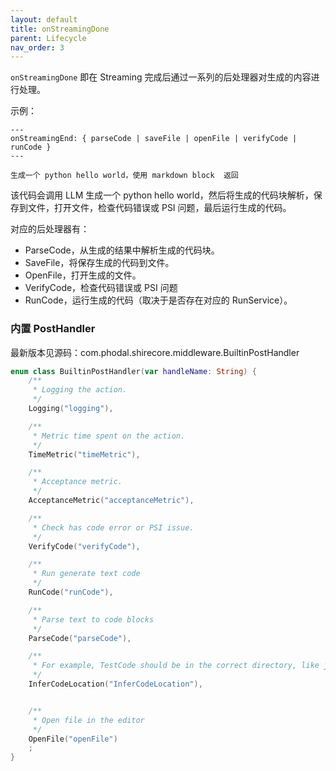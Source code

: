 ```yaml
---
layout: default
title: onStreamingDone
parent: Lifecycle
nav_order: 3
---
```


`onStreamingDone` 即在 Streaming 完成后通过一系列的后处理器对生成的内容进行处理。

示例：

```shire
---
onStreamingEnd: { parseCode | saveFile | openFile | verifyCode | runCode }
---

生成一个 python hello world，使用 markdown block  返回
```

该代码会调用 LLM 生成一个 python hello world，然后将生成的代码块解析，保存到文件，打开文件，检查代码错误或 PSI 问题，最后运行生成的代码。

对应的后处理器有：

- ParseCode，从生成的结果中解析生成的代码块。
- SaveFile，将保存生成的代码到文件。
- OpenFile，打开生成的文件。
- VerifyCode，检查代码错误或 PSI 问题
- RunCode，运行生成的代码（取决于是否存在对应的 RunService）。


### 内置 PostHandler

最新版本见源码：com.phodal.shirecore.middleware.BuiltinPostHandler

```kotlin
enum class BuiltinPostHandler(var handleName: String) {
    /**
     * Logging the action.
     */
    Logging("logging"),

    /**
     * Metric time spent on the action.
     */
    TimeMetric("timeMetric"),

    /**
     * Acceptance metric.
     */
    AcceptanceMetric("acceptanceMetric"),

    /**
     * Check has code error or PSI issue.
     */
    VerifyCode("verifyCode"),

    /**
     * Run generate text code
     */
    RunCode("runCode"),

    /**
     * Parse text to code blocks
     */
    ParseCode("parseCode"),

    /**
     * For example, TestCode should be in the correct directory, like java test should be in test directory.
     */
    InferCodeLocation("InferCodeLocation"),


    /**
     * Open file in the editor
     */
    OpenFile("openFile")
    ;
}
```
